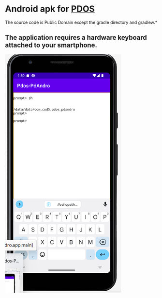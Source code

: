 
# Android apk for [PDOS](https://pdos.org)

The source code is Public Domain except the gradle directory and gradlew.*

## The application requires a hardware keyboard attached to your smartphone.

![screen](doc/screen.jpg)
